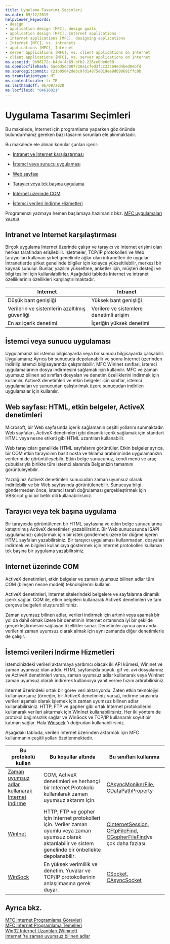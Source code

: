 ```yaml
---
title: Uygulama Tasarımı Seçimleri
ms.date: 09/12/2019
helpviewer_keywords:
- design
- application design [MFC], design goals
- application design [MFC], Internet applications
- Internet applications [MFC], designing applications
- Internet [MFC], vs. intranets
- applications [MFC], Internet
- server applications [MFC], vs. client applications on Internet
- client applications [MFC], vs. server applications on Internet
ms.assetid: 9b96172c-b4d4-4c69-bfb2-226ce0de6d08
ms.openlocfilehash: 5ae6d5d3087720a1cfed3fcc33569ed4bed0ebfd
ms.sourcegitcommit: c21b05042debc97d14875e019ee9d698691ffc0b
ms.translationtype: MT
ms.contentlocale: tr-TR
ms.lasthandoff: 06/09/2020
ms.locfileid: "84616021"
---
```

# <a name="application-design-choices"></a>Uygulama Tasarımı Seçimleri

Bu makalede, Internet için programlama yaparken göz önünde bulundurmanız gereken bazı tasarım sorunları ele alınmaktadır.

Bu makalede ele alınan konular şunları içerir:

- [Intranet ve Internet karşılaştırması](#_core_intranet_versus_internet)

- [İstemci veya sunucu uygulaması](#_core_client_or_server_application)

- [Web sayfası](#_core_the_web_page)

- [Tarayıcı veya tek başına uygulama](#_core_browser_or_standalone)

- [Internet üzerinde COM](#_core_com_on_the_internet)

- [İstemci verileri Indirme Hizmetleri](#_core_client_data_download_services)

Programınızı yazmaya hemen başlamaya hazırsanız bkz. [MFC uygulamaları yazma](writing-mfc-applications.md).

## <a name="intranet-versus-internet"></a><a name="_core_intranet_versus_internet"></a>Intranet ve Internet karşılaştırması

Birçok uygulama Internet üzerinde çalışır ve tarayıcı ve Internet erişimi olan herkes tarafından erişilebilir. İşletmeler, TCP/IP protokolleri ve Web tarayıcıları kullanan şirket genelinde ağlar olan intranetleri de uygular. İntranetlerde şirket genelinde bilgiler için kolayca yükseltilebilir, merkezi bir kaynak sunulur. Bunlar, yazılım yükseltme, anketler için, müşteri desteği ve bilgi teslimi için kullanılabilirler. Aşağıdaki tabloda Internet ve intranet özelliklerinin özellikleri karşılaştırılmaktadır.

|Internet|Intranet|
|--------------|--------------|
|Düşük bant genişliği|Yüksek bant genişliği|
|Verilerin ve sistemlerin azaltılmış güvenliği|Verilere ve sistemlere denetimli erişim|
|En az içerik denetimi|İçeriğin yüksek denetimi|

## <a name="client-or-server-application"></a><a name="_core_client_or_server_application"></a>İstemci veya sunucu uygulaması

Uygulamanız bir istemci bilgisayarda veya bir sunucu bilgisayarda çalışabilir. Uygulamanız Ayrıca bir sunucuda depolanabilir ve sonra Internet üzerinden indirilip istemci bilgisayarında çalıştırılabilir. MFC WinInet sınıfları, istemci uygulamalarının dosya indirmesini sağlamak için kullanılır. MFC ve zaman uyumsuz bilinen ad sınıfları dosyaları ve denetim özelliklerini indirmek için kullanılır. ActiveX denetimleri ve etkin belgeler için sınıflar, istemci uygulamaları ve sunucudan çalıştırılmak üzere sunucudan indirilen uygulamalar için kullanılır.

## <a name="the-web-page-html-active-documents-activex-controls"></a><a name="_core_the_web_page"></a>Web sayfası: HTML, etkin belgeler, ActiveX denetimleri

Microsoft, bir Web sayfasında içerik sağlamanın çeşitli yollarını sunmaktadır. Web sayfaları, ActiveX denetimleri gibi dinamik içerik sağlamak için standart HTML veya nesne etiketi gibi HTML uzantıları kullanabilir.

Web tarayıcıları genellikle HTML sayfalarını görüntüler. Etkin belgeler ayrıca, bir COM etkin tarayıcının basit nokta ve tıklama arabiriminde uygulamanızın verilerini de görüntüleyebilir. Etkin belge sunucunuz, kendi menü ve araç çubuklarıyla birlikte tüm istemci alanında Belgenizin tamamını görüntüleyebilir.

Yazdığınız ActiveX denetimleri sunucudan zaman uyumsuz olarak indirilebilir ve bir Web sayfasında görüntülenebilir. Sunucuya bilgi göndermeden önce, istemci tarafı doğrulaması gerçekleştirmek için VBScript gibi bir betik dili kullanabilirsiniz.

## <a name="browser-or-stand-alone-application"></a><a name="_core_browser_or_standalone"></a>Tarayıcı veya tek başına uygulama

Bir tarayıcıda görüntülenen bir HTML sayfasına ve etkin belge sunucularına katıştırılmış ActiveX denetimleri yazabilirsiniz. Bir Web sunucusunda ISAPI uygulamanızı çalıştırmak için bir istek göndermek üzere bir düğme içeren HTML sayfaları yazabilirsiniz. Bir tarayıcı uygulaması kullanmadan, dosyaları indirmek ve bilgileri kullanıcıya göstermek için Internet protokolleri kullanan tek başına bir uygulama yazabilirsiniz.

## <a name="com-on-the-internet"></a><a name="_core_com_on_the_internet"></a>Internet üzerinde COM

ActiveX denetimleri, etkin belgeler ve zaman uyumsuz bilinen adlar tüm COM (bileşen nesne modeli) teknolojilerini kullanır.

ActiveX denetimleri, Internet sitelerindeki belgelere ve sayfalarına dinamik içerik sağlar. COM ile, etkin belgeleri kullanarak ActiveX denetimleri ve tam çerçeve belgeleri oluşturabilirsiniz.

Zaman uyumsuz bilinen adlar, verileri indirmek için artımlı veya aşamalı bir yol da dahil olmak üzere bir denetimin Internet ortamında iyi bir şekilde gerçekleştirmesini sağlayan özellikler sunar. Denetimler ayrıca aynı anda verilerini zaman uyumsuz olarak almak için aynı zamanda diğer denetimlerle de çalışır.

## <a name="client-data-download-services"></a><a name="_core_client_data_download_services"></a>İstemci verileri Indirme Hizmetleri

İstemcinizdeki verileri aktarmaya yardımcı olacak iki API kümesi, Winınet ve zaman uyumsuz olan addır. HTML sayfanızda büyük. gif ve. avi dosyalarınız ve ActiveX denetimleri varsa, zaman uyumsuz adlar kullanarak veya WinInet zaman uyumsuz olarak indirerek kullanıcıya yanıt verme hızını artırabilirsiniz.

Internet üzerindeki ortak bir görev veri aktarıyordu. Zaten etkin teknolojiyi kullanıyorsanız (örneğin, bir ActiveX denetiminiz varsa), indirme sırasında verileri aşamalı olarak işlemek için zaman uyumsuz bilinen adlar kullanabilirsiniz. HTTP, FTP ve gopher gibi ortak Internet protokollerini kullanarak verileri aktarmak için WinInet kullanabilirsiniz. Her iki yöntem de protokol bağımsızlık sağlar ve WinSock ve TCP/IP kullanarak soyut bir katman sağlar. Hala [Winsock](windows-sockets-in-mfc.md) 'ı doğrudan kullanabilirsiniz.

Aşağıdaki tabloda, verileri Internet üzerinden aktarmak için MFC kullanmanın çeşitli yolları özetlenmektedir.

|Bu protokolü kullan|Bu koşullar altında|Bu sınıfları kullanma|
|-----------------------|----------------------------|-------------------------|
|[Zaman uyumsuz adlar kullanarak Internet Indirme](asynchronous-monikers-on-the-internet.md)|COM, ActiveX denetimleri ve herhangi bir Internet Protokolü kullanılarak zaman uyumsuz aktarım için.|[CAsyncMonikerFile](reference/casyncmonikerfile-class.md), [CDataPathProperty](reference/cdatapathproperty-class.md)|
|[WinInet](win32-internet-extensions-wininet.md)|HTTP, FTP ve gopher için Internet protokolleri için. Veriler zaman uyumlu veya zaman uyumsuz olarak aktarılabilir ve sistem genelinde bir önbellekte depolanabilir.|[CInternetSession](reference/cinternetsession-class.md), [CFtpFileFind](reference/cftpfilefind-class.md), [CGopherFileFind](reference/cgopherfilefind-class.md)ve çok daha fazlası.|
|[WinSock](windows-sockets-in-mfc.md)|En yüksek verimlilik ve denetim. Yuvalar ve TCP/IP protokollerinin anlaşılmasına gerek duyar.|[CSocket](reference/csocket-class.md), [CAsyncSocket](reference/casyncsocket-class.md)|

## <a name="see-also"></a>Ayrıca bkz.

[MFC Internet Programlama Görevleri](mfc-internet-programming-tasks.md)<br/>
[MFC Internet Programlama Temelleri](mfc-internet-programming-basics.md)<br/>
[Win32 Internet Uzantıları (Winınet)](win32-internet-extensions-wininet.md)<br/>
[Internet 'te zaman uyumsuz bilinen adlar](asynchronous-monikers-on-the-internet.md)
